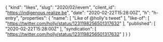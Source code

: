 {
  "kind": "likes",
  "slug": "2020/02/ievem",
  "client_id": "https://indigenous.realize.be",
  "date": "2020-02-22T15:28:00Z",
  "h": "h-entry",
  "properties": {
    "name": [
      "Like of @holly's tweet"
    ],
    "like-of": [
      "https://twitter.com/holly/status/1231198256501317632"
    ],
    "published": [
      "2020-02-22T15:28:00Z"
    ],
    "syndication": [
      "https://twitter.com/holly/status/1231198256501317632"
    ]
  }
}
